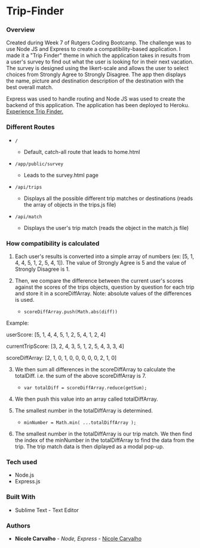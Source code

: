 # Trip-Finder

### Overview

Created during Week 7 of Rutgers Coding Bootcamp. The challenge was to use Node JS and Express to create a compatibility-based application. I made it a "Trip Finder" theme in which the application takes in results from a user's survey to find out what the user is looking for in their next vacation. The survey is designed using the likert-scale and allows the user to select choices from Strongly Agree to Strongly Disagree. The app then displays the name, picture and destination description of the destination with the best overall match. 

Express was used to handle routing and Node JS was used to create the backend of this application. The application has been deployed to Heroku.
[Experience Trip Finder.](https://trip-finder-carvalho.herokuapp.com/)

### Different Routes
- `/`
	* Default, catch-all route that leads to home.html

- `/app/public/survey`
	* Leads to the survey.html page

- `/api/trips`
	* Displays all the possible different trip matches or destinations (reads the array of objects in the trips.js file)

- `/api/match`
	* Displays the user's trip match (reads the object in the match.js file)

### How compatibility is calculated 

1. Each user's results is converted into a simple array of numbers (ex: [5, 1, 4, 4, 5, 1, 2, 5, 4, 1]). The value of Strongly Agree is 5 and the value of Strongly Disagree is 1. 

2. Then, we compare the difference between the current user's scores against the scores of the trips objects, question by question for each trip and store it in a scoreDiffArray. Note: absolute values of the differences is used. 
	* `scoreDiffArray.push(Math.abs(diff))` 

Example:

userScore: 		  [5, 1, 4, 4, 5, 1, 2, 5, 4, 1, 2, 4]

currentTripScore: [3, 2, 4, 3, 5, 1, 2, 5, 4, 3, 3, 4]

scoreDiffArray:   [2, 1, 0, 1, 0, 0, 0, 0, 0, 2, 1, 0]

3. We then sum all differences in the scoreDiffArray to calculate the totalDiff. i.e. the sum of the above scoreDiffArray is 7. 
	* `var totalDiff = scoreDiffArray.reduce(getSum);`

4. We then push this value into an array called totalDiffArray.

5. The smallest number in the totalDiffArray is determined.
	* `minNumber = Math.min( ...totalDiffArray );` 

6. The smallest number in the totalDiffArray is our trip match. We then find the index of the minNumber in the totalDiffArray to find the data from the trip. The trip match data is then diplayed as a modal pop-up.

### Tech used
- Node.js
- Express.js

### Built With

* Sublime Text - Text Editor

### Authors

* **Nicole Carvalho** - *Node, Express* - [Nicole Carvalho](https://github.com/nicolelcarvalho)
